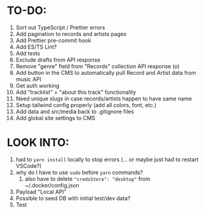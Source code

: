 # TO-DO:

1. Sort out TypeScript / Prettier errors
2. Add pagination to records and artists pages
3. Add Prettier pre-commit hook
4. Add ES/TS Lint?
5. Add tests
6. Exclude drafts from API response
7. Remove "genre" field from "Records" collection API response (o)
8. Add button in the CMS to automatically pull Record and Artist data from music API
9. Get auth working
10. Add "tracklist" + "about this track" functionality
11. Need unique slugs in case records/artists happen to have same name
12. Setup tailwind config properly (add all colors, font, etc.)
13. Add data and src/media back to .gitignore files
14. Add global site settings to CMS

# LOOK INTO:

1. had to `yarn install` locally to stop errors (... or maybe just had to restart VSCode?)
2. why do I have to use `sudo` before `yarn` commands?
   1. also have to delete `"credsStore": "desktop"` from ~/.docker/config.json
3. Payload "Local API"
4. Possible to seed DB with initial test/dev data?
5. Test
